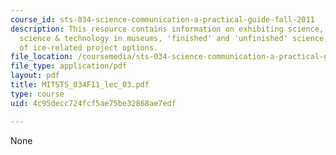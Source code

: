 ```yaml
---
course_id: sts-034-science-communication-a-practical-guide-fall-2011
description: This resource contains information on exhibiting science, the MIT museum,
  science & technology in museums, 'finished' and 'unfinished' science, and rivers
  of ice-related project options.
file_location: /coursemedia/sts-034-science-communication-a-practical-guide-fall-2011/4c95decc724fcf5ae75be32868ae7edf_MITSTS_034F11_lec_03.pdf
file_type: application/pdf
layout: pdf
title: MITSTS_034F11_lec_03.pdf
type: course
uid: 4c95decc724fcf5ae75be32868ae7edf

---
```

None